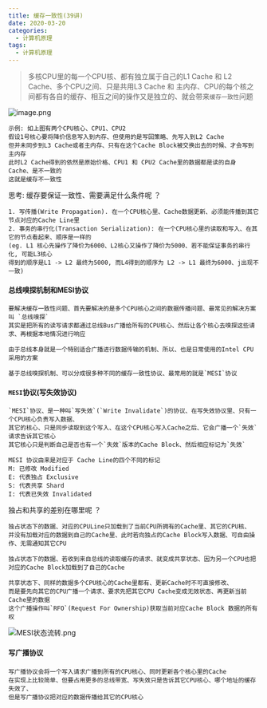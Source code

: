 ```yaml
---
title: 缓存一致性(39讲)
date: 2020-03-20
categories:
  - 计算机原理
tags:
  - 计算机原理
---
```

> 多核CPU里的每一个CPU核、都有独立属于自己的L1 Cache 和 L2 Cache、多个CPU之间、只是共用L3 Cache 和 主内存、CPU的每个核之间都有各自的缓存、相互之间的操作又是独立的、就会带来`缓存一致性`问题

![image.png](https://upload-images.jianshu.io/upload_images/14027542-466c7123a41eebba.png?imageMogr2/auto-orient/strip%7CimageView2/2/w/640)

```
示例: 如上图有两个CPU核心、CPU1、CPU2
假设1号核心要将降价信息写入到内存、但使用的是写回策略、先写入到L2 Cache
但并未同步到L3 Cache或者主内存、只有在这个Cache Block被交换出去的时候、才会写到主内存
此时L2 Cache得到的依然是原始价格、CPU1 和 CPU2 Cache里的数据都是读的自身Cache、是不一致的
这就是缓存不一致性
```

思考:
缓存要保证一致性、需要满足什么条件呢 ？
```
1. 写传播(Write Propagation). 在一个CPU核心里、Cache数据更新、必须能传播到其它节点对应的Cache Line里
2. 事务的串行化(Transaction Serialization): 在一个CPU核心里的读取和写入、在其它的节点看起来、顺序是一样的
(eg. L1 核心先操作了降价为6000、L2核心又操作了降价为5000、若不能保证事务的串行化, 可能L3核心
得到的顺序是L1 -> L2 最终为5000, 而L4得到的顺序为 L2 -> L1 最终为6000、j出现不一致)
```

#### 总线嗅探机制和MESI协议
```
要解决缓存一致性问题、首先要解决的是多个CPU核心之间的数据传播问题、最常见的解决方案叫 `总线嗅探`
其实是把所有的读写请求都通过总线Bus广播给所有的CPU核心、然后让各个核心去嗅探这些请求、再根据本地情况进行响应

由于总线本身就是一个特别适合广播进行数据传输的机制、所以、也是日常使用的Intel CPU采用的方案

基于总线嗅探机制、可以分成很多种不同的缓存一致性协议、最常用的就是`MESI`协议

```

#### `MESI`协议(写失效协议)
```
`MESI`协议、是一种叫`写失效`(`Write Invalidate`)的协议、在写失效协议里、只有一个CPU核心负责写入数据、
其它的核心、只是同步读取到这个写入、在这个CPU核心写入Cache之后、它会广播一个`失效`请求告诉其它核心
其它核心只是判断自己是否也有一个`失效`版本的Cache Block、然后相应标记为`失效`

MESI 协议由来是对应于 Cache Line的四个不同的标记
M: 已修改 Modified
E: 代表独占 Exclusive
S: 代表共享 Shard
I: 代表已失效 Invalidated

```
独占和共享的差别在哪里呢 ？
```
独占状态下的数据、对应的CPULine只加载到了当前CPU所拥有的Cache里、其它的CPU核、
并没有加载对应的数据到自己的Cache里、此时若向独占的Cache Block写入数据、可自由操作、无需通知其它CPU

独占状态下的数据、若收到来自总线的读取缓存的请求、就变成共享状态、因为另一个CPU也把对应的Cache Block加载到了自己的Cache

共享状态下、同样的数据多个CPU核心的Cache里都有、更新Cache时不可直接修改、
而是要先向其它的CPU广播一个请求、要求先把其它CPU Cache变成无效状态、再更新当前Cache里的数据
这个广播操作叫`RFO`(Request For Ownership)获取当前对应Cache Block 数据的所有权
```
![MESI状态流转.png](https://upload-images.jianshu.io/upload_images/14027542-a4378b7c57f51202.png?imageMogr2/auto-orient/strip%7CimageView2/2/w/1240)


#### 写广播协议
```
写广播协议会将一个写入请求广播到所有的CPU核心、同时更新各个核心里的Cache
在实现上比较简单、但要占用更多的总线带宽、写失效只是告诉其它CPU核心、哪个地址的缓存失效了、
但是写广播协议把对应的数据传播给其它的CPU核心
```
